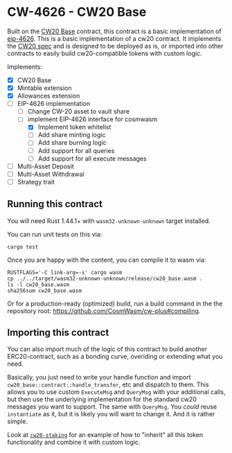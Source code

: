 # CW-4626 - CW20 Base

Built on the [CW20 Base](https://github.com/CosmWasm/cw-plus/tree/main/contracts/cw20-base) contract, this contract 
is a basic implementation of [eip-4626](https://eips.ethereum.org/EIPS/eip-4626).
This is a basic implementation of a cw20 contract. It implements
the [CW20 spec](quasar-finance/quasar/contracts/cw-plus/packages/cw20/README.md) and is designed to
be deployed as is, or imported into other contracts to easily build
cw20-compatible tokens with custom logic.

Implements:
    
- [x] CW20 Base
- [x] Mintable extension
- [x] Allowances extension
- [ ] EIP-4626 implementation
  - [ ] Change CW-20 asset to vault share
  - [ ] implement EIP-4626 interface for cosmwasm
    - [x] Implement token whitelist
    - [ ] Add share minting logic
    - [ ] Add share burning logic
    - [ ] Add support for all queries
    - [ ] Add support for all execute messages
- [ ] Multi-Asset Deposit
- [ ] Multi-Asset Withdrawal
- [ ] Strategy trait

## Running this contract

You will need Rust 1.44.1+ with `wasm32-unknown-unknown` target installed.

You can run unit tests on this via:

`cargo test`

Once you are happy with the content, you can compile it to wasm via:

```
RUSTFLAGS='-C link-arg=-s' cargo wasm
cp ../../target/wasm32-unknown-unknown/release/cw20_base.wasm .
ls -l cw20_base.wasm
sha256sum cw20_base.wasm
```

Or for a production-ready (optimized) build, run a build command in the
the repository root: https://github.com/CosmWasm/cw-plus#compiling.

## Importing this contract

You can also import much of the logic of this contract to build another
ERC20-contract, such as a bonding curve, overiding or extending what you
need.

Basically, you just need to write your handle function and import
`cw20_base::contract::handle_transfer`, etc and dispatch to them.
This allows you to use custom `ExecuteMsg` and `QueryMsg` with your additional
calls, but then use the underlying implementation for the standard cw20
messages you want to support. The same with `QueryMsg`. You *could* reuse `instantiate`
as it, but it is likely you will want to change it. And it is rather simple.

Look at [`cw20-staking`](https://github.com/CosmWasm/cw-tokens/tree/main/contracts/cw20-staking) for an example of how to "inherit"
all this token functionality and combine it with custom logic.
